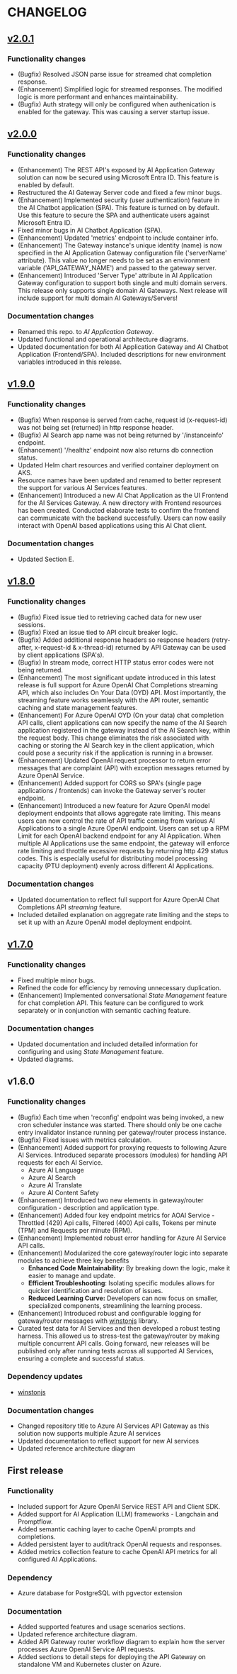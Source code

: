 # CHANGELOG

## [v2.0.1](https://github.com/ganrad/openai-api-router/compare/v2.0.0...v2.0.1)
### Functionality changes
* (Bugfix) Resolved JSON parse issue for streamed chat completion response.
* (Enhancement) Simplified logic for streamed responses.  The modified logic is more performant and enhances maintainability.
* (Bugfix) Auth strategy will only be configured when authenication is enabled for the gateway.  This was causing a server startup issue.

## [v2.0.0](https://github.com/ganrad/openai-api-router/compare/v1.9.0...v2.0.0)
### Functionality changes
* (Enhancement) The REST API's exposed by AI Application Gateway solution can now be secured using Microsoft Entra ID.  This feature is enabled by default.
* Restructured the AI Gateway Server code and fixed a few minor bugs.
* (Enhancement) Implemented security (user authentication) feature in the AI Chatbot application (SPA).  This feature is turned on by default. Use this feature to secure the SPA and authenticate users against Microsoft Entra ID.
* Fixed minor bugs in AI Chatbot Application (SPA).
* (Enhancement) Updated 'metrics' endpoint to include container info.
* (Enhancement) The Gateway instance's unique identity (name) is now specified in the AI Application Gateway configuration file ('serverName' attribute).  This value no longer needs to be set as an environment variable ('API_GATEWAY_NAME') and passed to the gateway server.
* (Enhancement) Introduced 'Server Type' attribute in AI Application Gateway configuration to support both single and multi domain servers.  This release only supports single domain AI Gateways.  Next release will include support for multi domain AI Gateways/Servers!

### Documentation changes
* Renamed this repo. to *AI Application Gateway*.
* Updated functional and operational architecture diagrams.
* Updated documentation for both AI Application Gateway and AI Chatbot Application (Frontend/SPA).  Included descriptions for new environment variables introduced in this release.

## [v1.9.0](https://github.com/ganrad/openai-api-router/compare/v1.8.0...v1.9.0)
### Functionality changes
* (Bugfix) When response is served from cache, request id (x-request-id) was not being set (returned) in http response header.
* (Bugfix) AI Search app name was not being returned by '/instanceinfo' endpoint.
* (Enhancement) '/healthz' endpoint now also returns db connection status.
* Updated Helm chart resources and verified container deployment on AKS.
* Resource names have been updated and renamed to better represent the support for various AI Services features.
* (Enhancement) Introduced a new AI Chat Application as the UI Frontend for the AI Services Gateway. A new directory with Frontend resources has been created. Conducted elaborate tests to confirm the frontend can communicate with the backend successfully. Users can now easily interact with OpenAI based applications using this AI Chat client.

### Documentation changes
* Updated Section E.

## [v1.8.0](https://github.com/ganrad/openai-api-router/compare/v1.7.0...v1.8.0)
### Functionality changes
* (Bugfix) Fixed issue tied to retrieving cached data for new user sessions.
* (Bugfix) Fixed an issue tied to API circuit breaker logic.
* (Bugfix) Added additional response headers so response headers (retry-after, x-request-id & x-thread-id) returned by API Gateway can be used by client applications (SPA's).
* (Bugfix) In stream mode, correct HTTP status error codes were not being returned.
* (Enhancement) The most significant update introduced in this latest release is full support for Azure OpenAI Chat Completions streaming API, which also includes On Your Data (OYD) API. Most importantly, the streaming feature works seamlessly with the API router, semantic caching and state management features.
* (Enhancement) For Azure OpenAI OYD (On your data) chat completion API calls, client applications can now specify the name of the AI Search application registered in the gateway instead of the AI Search key, within the request body.  This change eliminates the risk associated with caching or storing the AI Search key in the client application, which could pose a security risk if the application is running in a browser.
* (Enhancement) Updated OpenAI request processor to return error messages that are complaint (API) with exception messages returned by Azure OpenAI Service.
* (Enhancement) Added support for CORS so SPA's (single page applications / frontends) can invoke the Gateway server's router endpoint.
* (Enhancement) Introduced a new feature for Azure OpenAI model deployment endpoints that allows aggregate rate limiting. This means users can now control the rate of API traffic coming from various AI Applications to a single Azure OpenAI endpoint. Users can set up a RPM Limit for each OpenAI backend endpoint for any AI Application. When multiple AI Applications use the same endpoint, the gateway will enforce rate limiting and throttle excessive requests by returning http 429 status codes. This is especially useful for distributing model processing capacity (PTU deployment) evenly across different AI Applications.

### Documentation changes
* Updated documentation to reflect full support for Azure OpenAI Chat Completions API *streaming* feature.
* Included detailed explanation on aggregate rate limiting and the steps to set it up with an Azure OpenAI model deployment endpoint.

## [v1.7.0](https://github.com/ganrad/openai-api-router/compare/v1.6.0...v1.7.0)
### Functionality changes
* Fixed multiple minor bugs.
* Refined the code for efficiency by removing unnecessary duplication.
* (Enhancement) Implemented conversational *State Management* feature for chat completion API.  This feature can be configured to work separately or in conjunction with semantic caching feature.

### Documentation changes
* Updated documentation and included detailed information for configuring and using *State Management* feature.
* Updated diagrams.

## v1.6.0
### Functionality changes
* (Bugfix) Each time when 'reconfig' endpoint was being invoked, a new cron scheduler instance was started. There should only be one cache entry invalidator instance running per gateway/router process instance.
* (Bugfix) Fixed issues with metrics calculation.
* (Enhancement) Added support for proxying requests to following Azure AI Services.  Introduced separate processors (modules) for handling API requests for each AI Service.
  - Azure AI Language
  - Azure AI Search
  - Azure AI Translate
  - Azure AI Content Safety
* (Enhancement) Introduced two new elements in gateway/router configuration - description and application type.
* (Enhancement) Added four key endpoint metrics for AOAI Service - Throttled (429) Api calls, Filtered (400) Api calls, Tokens per minute (TPM) and Requests per minute (RPM).
* (Enhancement) Implemented robust error handling for Azure AI Service API calls.
* (Enhancement) Modularized the core gateway/router logic into separate modules to achieve three key benefits
  - **Enhanced Code Maintainability**: By breaking down the logic, make it easier to manage and update.
  - **Efficient Troubleshooting**: Isolating specific modules allows for quicker identification and resolution of issues.
  - **Reduced Learning Curve:** Developers can now focus on smaller, specialized components, streamlining the learning process.
* (Enhancement) Introduced robust and configurable logging for gateway/router messages with [winstonjs](https://github.com/winstonjs/winston/tree/master) library.
* Curated test data for AI Services and then developed a robust testing harness. This allowed us to stress-test the gateway/router by making multiple concurrent API calls. Going forward, new releases will be published only after running tests across all supported AI Services, ensuring a complete and successful status.

### Dependency updates
* [winstonjs](https://github.com/winstonjs/winston/tree/master)

### Documentation changes
* Changed repository title to Azure AI Services API Gateway as this solution now supports multiple Azure AI services
* Updated documentation to reflect support for new AI services
* Updated reference architecture diagram

## First release
### Functionality
* Included support for Azure OpenAI Service REST API and Client SDK.
* Added support for AI Application (LLM) frameworks - Langchain and Promptflow. 
* Added semantic caching layer to cache OpenAI prompts and completions.
* Added persistent layer to audit/track OpenAI requests and responses.
* Added metrics collection feature to cache OpenAI API metrics for all configured AI Applications.

### Dependency
* Azure database for PostgreSQL with pgvector extension

### Documentation
* Added supported features and usage scenarios sections.
* Updated reference architecture diagram.
* Added API Gateway router workflow diagram to explain how the server processes Azure OpenAI Service API requests.
* Added sections to detail steps for deploying the API Gateway on standalone VM and Kubernetes cluster on Azure.
